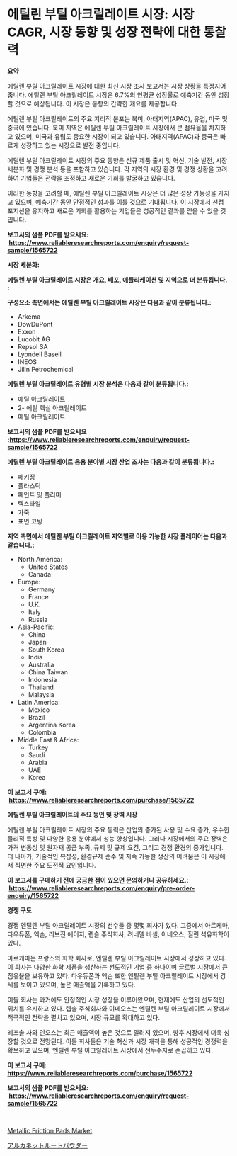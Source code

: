 <p><h1>에틸린 부틸 아크릴레이트 시장: 시장 CAGR, 시장 동향 및 성장 전략에 대한 통찰력</h1></p><p><strong>요약</strong></p>
<p><p>에틸렌 부틸 아크릴레이트 시장에 대한 최신 시장 조사 보고서는 시장 상황을 특정지어 줍니다. 에틸렌 부틸 아크릴레이트 시장은 6.7%의 연평균 성장률로 예측기간 동안 성장할 것으로 예상됩니다. 이 시장은 동향의 간략한 개요를 제공합니다.</p><p>에틸렌 부틸 아크릴레이트의 주요 지리적 분포는 북미, 아태지역(APAC), 유럽, 미국 및 중국에 있습니다. 북미 지역은 에틸렌 부틸 아크릴레이트 시장에서 큰 점유율을 차지하고 있으며, 미국과 유럽도 중요한 시장이 되고 있습니다. 아태지역(APAC)과 중국은 빠르게 성장하고 있는 시장으로 발전 중입니다.</p><p>에틸렌 부틸 아크릴레이트 시장의 주요 동향은 신규 제품 출시 및 혁신, 기술 발전, 시장 세분화 및 경쟁 분석 등을 포함하고 있습니다. 각 지역의 시장 환경 및 경쟁 상황을 고려하여 기업들은 전략을 조정하고 새로운 기회를 발굴하고 있습니다.</p><p>이러한 동향을 고려할 때, 에틸렌 부틸 아크릴레이트 시장은 더 많은 성장 가능성을 가지고 있으며, 예측기간 동안 안정적인 성과를 이룰 것으로 기대됩니다. 이 시장에서 선점 포지션을 유지하고 새로운 기회를 활용하는 기업들은 성공적인 결과를 얻을 수 있을 것입니다.</p></p>
<p><strong>보고서의 샘플 PDF를 받으세요: &nbsp;<a href="https://www.reliableresearchreports.com/enquiry/request-sample/1565722">https://www.reliableresearchreports.com/enquiry/request-sample/1565722</a></strong></p>
<p><strong>시장 세분화:</strong></p>
<p><strong> 에틸렌 부틸 아크릴레이트 시장은 개요, 배포, 애플리케이션 및 지역으로 더 분류됩니다. :</strong></p>
<p><strong>구성요소 측면에서는 에틸렌 부틸 아크릴레이트 시장은 다음과 같이 분류됩니다.:</strong></p>
<p><ul><li>Arkema</li><li>DowDuPont</li><li>Exxon</li><li>Lucobit AG</li><li>Repsol SA</li><li>Lyondell Basell</li><li>INEOS</li><li>Jilin Petrochemical</li></ul></p>
<p><strong> 에틸렌 부틸 아크릴레이트 유형별 시장 분석은 다음과 같이 분류됩니다.:</strong></p>
<p><ul><li>에틸 아크릴레이트</li><li>2- 에틸 헥실 아크릴레이트</li><li>메틸 아크릴레이트</li></ul></p>
<p><strong>보고서의 샘플 PDF를 받으세요 :<a href="https://www.reliableresearchreports.com/enquiry/request-sample/1565722">https://www.reliableresearchreports.com/enquiry/request-sample/1565722</a></strong></p>
<p><strong> 에틸렌 부틸 아크릴레이트 응용 분야별 시장 산업 조사는 다음과 같이 분류됩니다.:</strong></p>
<p><ul><li>패키징</li><li>플라스틱</li><li>페인트 및 폴리머</li><li>텍스타일</li><li>가죽</li><li>표면 코팅</li></ul></p>
<p><strong>지역 측면에서 에틸렌 부틸 아크릴레이트 지역별로 이용 가능한 시장 플레이어는 다음과 같습니다.:</strong></p>
<p><ul>
    <li>
        North America:
        <ul>
            <li>United States</li>
            <li>Canada</li>
        </ul>
    </li>
    <li>
        Europe:
        <ul>
            <li>Germany</li>
            <li>France</li>
            <li>U.K.</li>
            <li>Italy</li>
            <li>Russia</li>
        </ul>
    </li>
    <li>
        Asia-Pacific:
        <ul>
            <li>China</li>
            <li>Japan</li>
            <li>South Korea</li>
            <li>India</li>
            <li>Australia</li>
            <li>China Taiwan</li>
            <li>Indonesia</li>
            <li>Thailand</li>
            <li>Malaysia</li>
        </ul>
    </li>
    <li>
        Latin America:
        <ul>
            <li>Mexico</li>
            <li>Brazil</li>
            <li>Argentina Korea</li>
            <li>Colombia</li>
        </ul>
    </li>
    <li>
        Middle East & Africa:
        <ul>
            <li>Turkey</li>
            <li>Saudi</li>
            <li>Arabia</li>
            <li>UAE</li>
            <li>Korea</li>
        </ul>
    </li>
    </ul></p>
<p><strong>이 보고서 구매: &nbsp;<a href="https://www.reliableresearchreports.com/purchase/1565722">https://www.reliableresearchreports.com/purchase/1565722</a></strong></p>
<p><strong>에틸렌 부틸 아크릴레이트의 주요 동인 및 장벽 시장</strong></p>
<p><p>에틸렌 부틸 아크릴레이트 시장의 주요 동력은 산업의 증가된 사용 및 수요 증가, 우수한 물리적 특성 및 다양한 응용 분야에서 성능 향상입니다. 그러나 시장에서의 주요 장벽은 가격 변동성 및 원자재 공급 부족, 규제 및 규제 요건, 그리고 경쟁 환경의 증가입니다. 더 나아가, 기술적인 복잡성, 환경규제 준수 및 지속 가능한 생산의 어려움은 이 시장에서 직면한 주요 도전적 요인입니다.</p></p>
<p><strong>이 보고서를 구매하기 전에 궁금한 점이 있으면 문의하거나 공유하세요.: &nbsp;<a href="https://www.reliableresearchreports.com/enquiry/pre-order-enquiry/1565722">https://www.reliableresearchreports.com/enquiry/pre-order-enquiry/1565722</a></strong></p>
<p><strong>경쟁 구도</strong></p>
<p><p>경쟁 엔틸렌 부틸 아크릴레이트 시장의 선수들 중 몇몇 회사가 있다. 그중에서 아르케마, 다우듀폰, 엑손, 리브진 에이지, 렙솔 주식회사, 려네델 바셀, 이네오스, 질린 석유화학이 있다. </p><p>아르케마는 프랑스의 화학 회사로, 엔틸렌 부틸 아크릴레이트 시장에서 성장하고 있다. 이 회사는 다양한 화학 제품을 생산하는 선도적인 기업 중 하나이며 글로벌 시장에서 큰 점유율을 보유하고 있다. 다우듀폰과 엑손 또한 엔틸렌 부틸 아크릴레이트 시장에서 강세를 보이고 있으며, 높은 매출액을 기록하고 있다.</p><p>이들 회사는 과거에도 안정적인 시장 성장을 이루어왔으며, 현재에도 산업의 선도적인 위치를 유지하고 있다. 렙솔 주식회사와 이네오스는 엔틸렌 부틸 아크릴레이트 시장에서 적극적인 전략을 펼치고 있으며, 시장 규모를 확대하고 있다.</p><p>레프솔 사와 인오스는 최근 매출액이 높은 것으로 알려져 있으며, 향후 시장에서 더욱 성장할 것으로 전망된다. 이들 회사들은 기술 혁신과 시장 개척을 통해 성공적인 경쟁력을 확보하고 있으며, 엔틸렌 부틸 아크릴레이트 시장에서 선두주자로 손꼽히고 있다.</p></p>
<p><strong>이 보고서 구매: &nbsp; <a href="https://www.reliableresearchreports.com/purchase/1565722">https://www.reliableresearchreports.com/purchase/1565722</a></strong></p>
<p><strong>보고서의 샘플 PDF를 받으세요: &nbsp;<a href="https://www.reliableresearchreports.com/enquiry/request-sample/1565722">https://www.reliableresearchreports.com/enquiry/request-sample/1565722</a></strong><strong></strong></p>
<p>&nbsp;</p>
<p><p><a href="https://full-wildebeest-80b.notion.site/Metallic-Friction-Pads-Market-Size-Share-Trends-Analysis-Report-By-Material-By-Type-By-End-user-eee8dea1bf55430daba973c0ff59035f">Metallic Friction Pads Market</a></p><p><a href="https://github.com/SarahFahey88/Market-Research-Report-List-1/blob/main/62602916142.md">アルカネットルートパウダー</a></p></p>